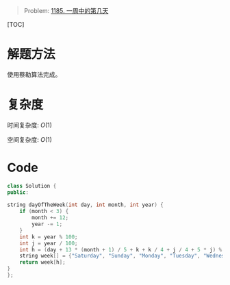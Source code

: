 
> Problem: [1185. 一周中的第几天](https://leetcode.cn/problems/day-of-the-week/description/)

[TOC]


# 解题方法

使用蔡勒算法完成。

# 复杂度

时间复杂度:
$O(1)$

空间复杂度:
$O(1)$



# Code
```C++ []
class Solution {
public:
    
string dayOfTheWeek(int day, int month, int year) {
    if (month < 3) {
        month += 12;
        year -= 1;
    }
    int k = year % 100;
    int j = year / 100;
    int h = (day + 13 * (month + 1) / 5 + k + k / 4 + j / 4 + 5 * j) % 7;
    string week[] = {"Saturday", "Sunday", "Monday", "Tuesday", "Wednesday", "Thursday", "Friday"};
    return week[h];
}
};
```
  
